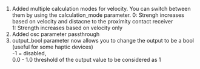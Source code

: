 1. Added multiple calculation modes for velocity. You can switch between them by using the calculation_mode parameter.
        0: Strengh increases based on velocity and distacne to the proximity contact receiver <br>
        1: Strength increases based on velocity only  <br>
2. Added osc parameter passthrough 
3. output_bool parameter now allows you to change the output to be a bool (useful for some haptic devices) <br>
        -1 = disabled, <br>
        0.0 - 1.0 threshold of the output value to be considered as 1  <br>
